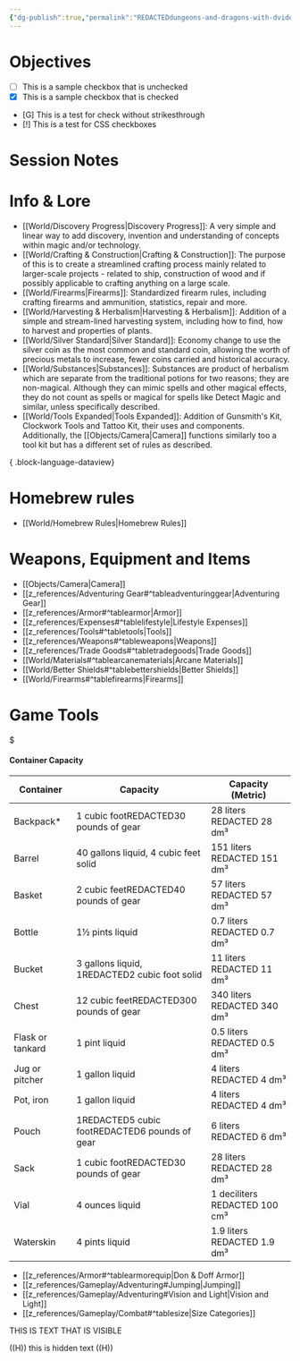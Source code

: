 ```yaml
---
{"dg-publish":true,"permalink":"REDACTEDdungeons-and-dragons-with-dvideREDACTED","tags":["gardenEntry"]}
---
```



# Objectives

- [ ] This is a sample checkbox that is unchecked
- [x] This is a sample checkbox that is checked
- [G] This is a test for check without strikesthrough
- [!] This is a test for CSS checkboxes

# Session Notes

# Info & Lore

- [[World/Discovery Progress\|Discovery Progress]]: A very simple and linear way to add discovery, invention and understanding of concepts within magic and/or technology.
- [[World/Crafting & Construction\|Crafting & Construction]]: The purpose of this is to create a streamlined crafting process mainly related to larger-scale projects - related to ship, construction of wood and if possibly applicable to crafting anything on a large scale.
- [[World/Firearms\|Firearms]]: Standardized firearm rules, including crafting firearms and ammunition, statistics, repair and more.
- [[World/Harvesting & Herbalism\|Harvesting & Herbalism]]: Addition of a simple and stream-lined harvesting system, including how to find, how to harvest and properties of plants.
- [[World/Silver Standard\|Silver Standard]]: Economy change to use the silver coin as the most common and standard coin, allowing the worth of precious metals to increase, fewer coins carried and historical accuracy.
- [[World/Substances\|Substances]]: Substances are product of herbalism which are separate from the traditional potions for two reasons; they are non-magical. Although they can mimic spells and other magical effects, they do not count as spells or magical for spells like Detect Magic and similar, unless specifically described.
- [[World/Tools Expanded\|Tools Expanded]]: Addition of Gunsmith's Kit, Clockwork Tools and Tattoo Kit, their uses and components. Additionally, the [[Objects/Camera\|Camera]] functions similarly too a tool kit but has a different set of rules as described.

{ .block-language-dataview}


# Homebrew rules

- [[World/Homebrew Rules\|Homebrew Rules]]

# Weapons, Equipment and Items

- [[Objects/Camera\|Camera]]
- [[z_references/Adventuring Gear#^tableadventuringgear\|Adventuring Gear]]
- [[z_references/Armor#^tablearmor\|Armor]]
- [[z_references/Expenses#^tablelifestyle\|Lifestyle Expenses]]
- [[z_references/Tools#^tabletools\|Tools]]
- [[z_references/Weapons#^tableweapons\|Weapons]]
- [[z_references/Trade Goods#^tabletradegoods\|Trade Goods]]
- [[World/Materials#^tablearcanematerials\|Arcane Materials]]
- [[World/Better Shields#^tablebettershields\|Better Shields]]
- [[World/Firearms#^tablefirearms\|Firearms]]

# Game Tools


<div class="transclusion internal-embed is-loaded"><div class="markdown-embed">

$<div class="markdown-embed-title">

#### Container Capacity

</div>


| Container        | Capacity                               | Capacity (Metric)      |
| ---------------- | -------------------------------------- | ---------------------- |
| Backpack*        | 1 cubic footREDACTED30 pounds of gear         | 28 liters REDACTED 28 dm³     |
| Barrel           | 40 gallons liquid, 4 cubic feet solid  | 151 liters REDACTED 151 dm³   |
| Basket           | 2 cubic feetREDACTED40 pounds of gear         | 57 liters REDACTED 57 dm³     |
| Bottle           | 1½ pints liquid                        | 0.7 liters REDACTED 0.7 dm³   |
| Bucket           | 3 gallons liquid, 1REDACTED2 cubic foot solid | 11 liters REDACTED 11 dm³     |
| Chest            | 12 cubic feetREDACTED300 pounds of gear       | 340 liters REDACTED 340 dm³   |
| Flask or tankard | 1 pint liquid                          | 0.5 liters REDACTED 0.5 dm³   |
| Jug or pitcher   | 1 gallon liquid                        | 4 liters REDACTED 4 dm³       |
| Pot, iron        | 1 gallon liquid                        | 4 liters REDACTED 4 dm³       |
| Pouch            | 1REDACTED5 cubic footREDACTED6 pounds of gear        | 6 liters REDACTED 6 dm³       |
| Sack             | 1 cubic footREDACTED30 pounds of gear         | 28 liters REDACTED 28 dm³     |
| Vial             | 4 ounces liquid                        | 1 deciliters REDACTED 100 cm³ | 
| Waterskin        | 4 pints liquid                         | 1.9 liters REDACTED 1.9 dm³   |

</div></div>

- [[z_references/Armor#^tablearmorequip\|Don & Doff Armor]]
- [[z_references/Gameplay/Adventuring#Jumping\|Jumping]]
- [[z_references/Gameplay/Adventuring#Vision and Light\|Vision and Light]]
- [[z_references/Gameplay/Combat#^tablesize\|Size Categories]]



THIS IS TEXT THAT IS VISIBLE

((H)) 
this is hidden text
((H))
